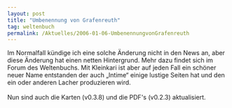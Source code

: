 ```yaml
---
layout: post
title: "Umbenennung von Grafenreuth"
tag: weltenbuch
permalink: /Aktuelles/2006-01-06-UmbenennungvonGrafenreuth
---
```


<p>Im Normalfall k&uuml;ndige ich eine solche &Auml;nderung nicht in den News an, aber diese &Auml;nderung hat einen netten Hintergrund. Mehr dazu findet sich im Forum des Weltenbuchs. Mit Kleinkari ist aber auf jeden Fall ein sch&ouml;ner neuer Name entstanden der auch &bdquo;Intime&ldquo; einige lustige Seiten hat und den ein oder anderen Lacher produzieren wird.<br/>
<br/>
Nun sind auch die Karten (v0.3.8) und die PDF&#39;s (v0.2.3) aktualisiert.</p>


